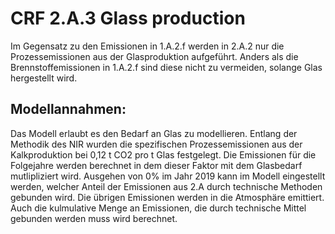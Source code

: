 # CRF 2.A.3 Glass production

Im Gegensatz zu den Emissionen in 1.A.2.f werden in 2.A.2 nur die Prozessemissionen aus der Glasproduktion aufgeführt. Anders als die Brennstoffemissionen in 1.A.2.f sind diese nicht zu vermeiden, solange Glas hergestellt wird.

## Modellannahmen:

Das Modell erlaubt es den Bedarf an Glas zu modellieren.
Entlang der Methodik des NIR wurden die spezifischen Prozessemissionen aus der Kalkproduktion bei 0,12 t CO2 pro t Glas festgelegt.
Die Emissionen für die Folgejahre werden berechnet in dem dieser Faktor mit dem Glasbedarf mutlipliziert wird.
Ausgehen von 0% im Jahr 2019 kann im Modell eingestellt werden, welcher Anteil der Emissionen aus 2.A durch technische Methoden gebunden wird.
Die übrigen Emissionen werden in die Atmosphäre emittiert.
Auch die kulmulative Menge an Emissionen, die durch technische Mittel gebunden werden muss wird berechnet.
